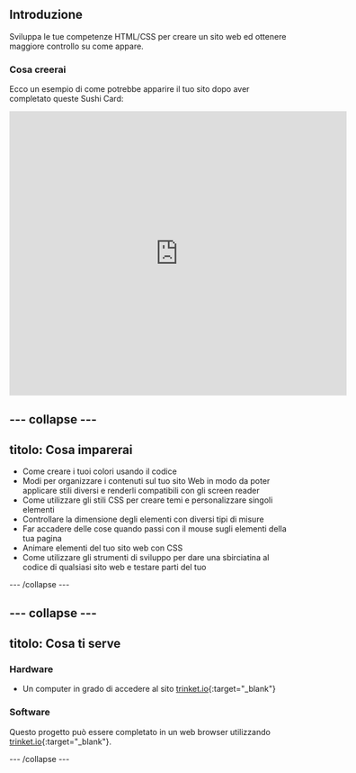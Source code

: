 ## Introduzione

Sviluppa le tue competenze HTML/CSS per creare un sito web ed ottenere maggiore controllo su come appare.

### Cosa creerai

Ecco un esempio di come potrebbe apparire il tuo sito dopo aver completato queste Sushi Card:

<div class="trinket">
  <iframe src="https://trinket.io/embed/html/0e7f7e6713?outputOnly=true&start=result" width="600" height="505" frameborder="0" marginwidth="0" marginheight="0" allowfullscreen>
  </iframe>
</div>

## \--- collapse \---

## titolo: Cosa imparerai

+ Come creare i tuoi colori usando il codice
+ Modi per organizzare i contenuti sul tuo sito Web in modo da poter applicare stili diversi e renderli compatibili con gli screen reader
+ Come utilizzare gli stili CSS per creare temi e personalizzare singoli elementi
+ Controllare la dimensione degli elementi con diversi tipi di misure
+ Far accadere delle cose quando passi con il mouse sugli elementi della tua pagina
+ Animare elementi del tuo sito web con CSS
+ Come utilizzare gli strumenti di sviluppo per dare una sbirciatina al codice di qualsiasi sito web e testare parti del tuo

\--- /collapse \---

## \--- collapse \---

## titolo: Cosa ti serve

### Hardware

+ Un computer in grado di accedere al sito [trinket.io](https://trinket.io){:target="_blank"}

### Software

Questo progetto può essere completato in un web browser utilizzando [trinket.io](https://trinket.io){:target="_blank"}.

\--- /collapse \---